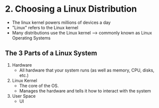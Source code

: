 # 2. Choosing a Linux Distribution

* The linux kernel powers millions of devices a day
* "Linux" refers to the Linux kernel 
* Many distributions use the Linux kernel --> commonly known as Linux Operating Systems

## The 3 Parts of a Linux System
1. Hardware 
    * All hardware that your system runs (as well as memory, CPU, disks, etc.)
2. Linux Kernel
    * The core of the OS.
    * Manages the hardware and tells it how to interact with the system
3. User Space
    * UI 
